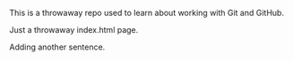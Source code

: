 This is a throwaway repo used to learn about working with Git and GitHub.

<!DOCTYPE html>
<html>
<head>
  <title>Learn GitHub</title>
</head>
<body>
  <p>Just a throwaway index.html page.</p>
</body>
</html>

Adding another sentence.

